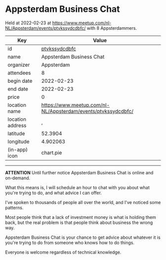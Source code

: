 # Appsterdam Business Chat
Held at 2022-02-23 at https://www.meetup.com/nl-NL/Appsterdam/events/ptvkssydcdbfc/ with 8 Appsterdammers.
        
|Key|Value
|---|---|
|id|[ptvkssydcdbfc](https://www.meetup.com/appsterdam/events/ptvkssydcdbfc/)|
|name|Appsterdam Business Chat|
|organizer|Appsterdam|
|attendees|8|
|begin date|2022-02-23|
|end date|2022-02-23|
|price|0|
|location name|https://www.meetup.com/nl-NL/Appsterdam/events/ptvkssydcdbfc/|
|location address|, |
|latitude|52.3904|
|longitude|4.902063|
|(in-app) icon|chart.pie|

---

**ATTENTION** Until further notice Appsterdam Business Chat is online and on-demand.

What this means is, I will schedule an hour to chat with you about what you're trying to do, and what advice I can offer.

I've spoken to thousands of people all over the world, and I've noticed some patterns.

Most people think that a lack of investment money is what is holding them back, but the real problem is that people think about business the wrong way.

Appsterdam Business Chat is your chance to get advice about whatever it is you're trying to do from someone who knows how to do things.

Everyone is welcome regardless of technical knowledge.
